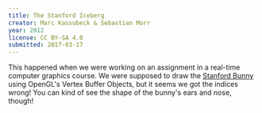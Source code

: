 ```yaml
---
title: The Stanford Iceberg
creator: Marc Kassubeck & Sebastian Morr
year: 2012
license: CC BY-SA 4.0
submitted: 2017-03-17
---
```


This happened when we were working on an assignment in a real-time computer graphics course. We were supposed to draw the [Stanford Bunny](https://en.wikipedia.org/wiki/Stanford_bunny) using OpenGL's Vertex Buffer Objects, but it seems we got the indices wrong! You can kind of see the shape of the bunny's ears and nose, though!
